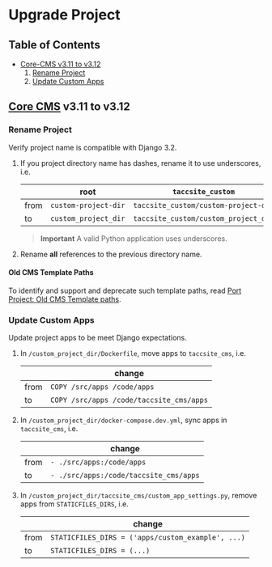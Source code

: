# Upgrade Project

## Table of Contents

- [Core-CMS v3.11 to v3.12](#core-cms-v311-to-v312)
    1. [Rename Project](#rename-project)
    2. [Update Custom Apps](#update-custom-apps)

## [Core CMS] v3.11 to v3.12

### Rename Project

Verify project name is compatible with Django 3.2.

1. If you project directory name has dashes, rename it to use underscores, i.e.

    | | root | `taccsite_custom` |
    | - | - | - |
    | from | `custom-project-dir` | `taccsite_custom/custom-project-dir` |
    | to | `custom_project_dir` | `taccsite_custom/custom_project_dir` |

    > **Important**
    > A valid Python application uses underscores.

2. Rename **all** references to the previous directory name.

#### Old CMS Template Paths

To identify and support and deprecate such template paths, read [Port Project: Old CMS Template paths](./port-project.md#old-cms-template-paths).

### Update Custom Apps

Update project apps to be meet Django expectations.

1. In `/custom_project_dir/Dockerfile`, move apps to `taccsite_cms`, i.e.

    | | change |
    | - | - |
    | from | `COPY /src/apps /code/apps` |
    | to | `COPY /src/apps /code/taccsite_cms/apps` |

2. In `/custom_project_dir/docker-compose.dev.yml`, sync apps in `taccsite_cms`, i.e.

    | | change |
    | - | - |
    | from | `- ./src/apps:/code/apps` |
    | to | `- ./src/apps:/code/taccsite_cms/apps` |

3. In `/custom_project_dir/taccsite_cms/custom_app_settings.py`, remove apps from `STATICFILES_DIRS`, i.e.

    | | change |
    | - | - |
    | from | `STATICFILES_DIRS = ('apps/custom_example', ...)` |
    | to | `STATICFILES_DIRS = (...)` |

<!-- Link Aliases -->

[Core CMS]: https://github.com/TACC/Core-CMS
